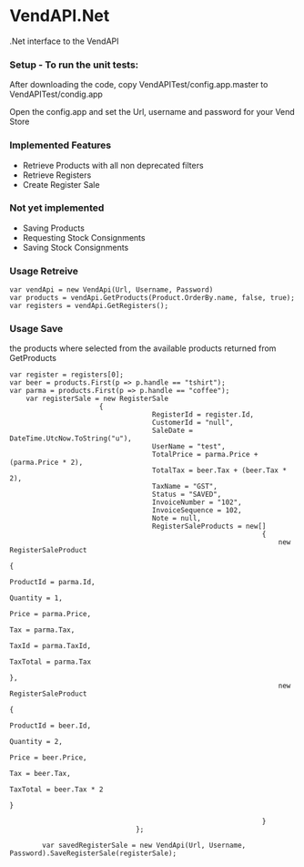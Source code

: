 VendAPI.Net
===========

.Net interface to the VendAPI


### Setup - To run the unit tests:

After downloading the code, copy VendAPITest/config.app.master to VendAPITest/condig.app

Open the config.app and set the Url, username and password for your Vend Store

### Implemented Features
* Retrieve Products with all non deprecated filters
* Retrieve Registers
* Create Register Sale

### Not yet implemented
* Saving Products
* Requesting Stock Consignments
* Saving Stock Consignments

### Usage Retreive

	var vendApi = new VendApi(Url, Username, Password)
	var products = vendApi.GetProducts(Product.OrderBy.name, false, true);
	var registers = vendApi.GetRegisters();


### Usage Save
the products where selected from the available products returned from GetProducts

	var register = registers[0];
	var beer = products.First(p => p.handle == "tshirt");
	var parma = products.First(p => p.handle == "coffee");
        var registerSale = new RegisterSale
                          {
                                       RegisterId = register.Id,
                                       CustomerId = "null",
                                       SaleDate = DateTime.UtcNow.ToString("u"),
                                       UserName = "test",
                                       TotalPrice = parma.Price + (parma.Price * 2),
                                       TotalTax = beer.Tax + (beer.Tax * 2),
                                       TaxName = "GST",
                                       Status = "SAVED",
                                       InvoiceNumber = "102",
                                       InvoiceSequence = 102,
                                       Note = null,
                                       RegisterSaleProducts = new[]
                                                                  {
                                                                      new RegisterSaleProduct
                                                                          {
                                                                              ProductId = parma.Id,
                                                                              Quantity = 1,
                                                                              Price = parma.Price,
                                                                              Tax = parma.Tax,
                                                                              TaxId = parma.TaxId,
                                                                              TaxTotal = parma.Tax
                                                                          },
                                                                      new RegisterSaleProduct
                                                                          {
                                                                              ProductId = beer.Id,
                                                                              Quantity = 2,
                                                                              Price = beer.Price,
                                                                              Tax = beer.Tax,
                                                                              TaxTotal = beer.Tax * 2
                                                                          }

                                                                  }
                                   };

            var savedRegisterSale = new VendApi(Url, Username, Password).SaveRegisterSale(registerSale);



	